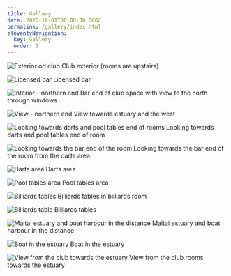 ```yaml
---
title: Gallery
date: 2020-10-01T00:00:00.000Z
permalink: /gallery/index.html
eleventyNavigation:
  key: Gallery
  order: 1
---
```

![Exterior od club](/static/img/gallery/exterior1.jpg)
<span class="image-caption">Club exterior (rooms are upstairs)</span>


![Licensed bar](/static/img/gallery/bar.jpg)
<span class="image-caption">Licensed bar</span>


![Interior - northern end](/static/img/gallery/bar-and-tables1.jpg)
<span class="image-caption">Bar end of club space with view to the north through windows</span>


![View - northern end](/static/img/gallery/tables-and-view.jpg)
<span class="image-caption">View towards estuary and the west</span>


![Looking towards darts and pool tables end of rooms](/static/img/gallery/tables-towards-pool-tables.jpg)
<span class="image-caption">Looking towards darts and pool tables end of room</span>

![Looking towards the bar end of the room](/static/img/gallery/tables-towards-bar.jpg)
<span class="image-caption">Looking towards the bar end of the room from the darts area</span>

![Darts area](/static/img/gallery/darts-boards1.jpg)
<span class="image-caption">Darts area</span>


![Pool tables area](/static/img/gallery/pool-table1.jpg)
<span class="image-caption">Pool tables area</span>

![Billiards tables](/static/img/gallery/billiard-tables.jpg)
<span class="image-caption">Billiards tables in biiliards room</span>

![Billiards table](/static/img/gallery/billiard-table2.jpg)
<span class="image-caption">Billiards tables</span>

![Maitai estuary and boat harbour in the distance](/static/img/gallery/estuary1.jpg)
<span class="image-caption">Maitai estuary and boat harbour in the distance</span>

![Boat in the estuary](/static/img/gallery/estuary2.jpg)
<span class="image-caption">Boat in the estuary</span>

![View from the club towards the estuary](/static/img/gallery/estuary3.jpg)
<span class="image-caption">View from the club rooms towards the estuary</span>